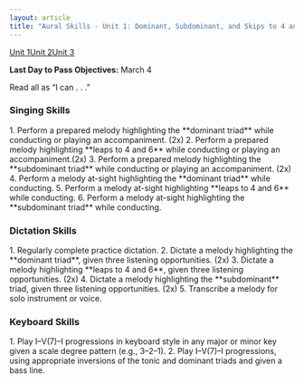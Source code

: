 ```yaml
---
layout: article
title: "Aural Skills - Unit 1: Dominant, Subdominant, and Skips to 4 and 6"
---
```


<a href="/mus106/as-unit1" class="btn-info">Unit 1</a><a href="/mus106/as-unit2" class="btn-info">Unit 2</a><a href="/mus106/as-unit3" class="btn-info">Unit 3</a>

**Last Day to Pass Objectives:** March 4

Read all as “I can . . .”

<h3>Singing Skills</h3>
1. Perform a prepared melody highlighting the **dominant triad** while conducting or playing an accompaniment. (2x)
2. Perform a prepared melody highlighting **leaps to 4 and 6** while conducting or playing an accompaniment.(2x)
3. Perform a prepared melody highlighting the **subdominant triad** while conducting or playing an accompaniment. (2x)
4. Perform a melody at-sight highlighting the **dominant triad** while conducting.
5. Perform a melody at-sight highlighting **leaps to 4 and 6** while conducting.
6. Perform a melody at-sight highlighting the **subdominant triad** while conducting.


<h3>Dictation Skills</h3>
1. Regularly complete practice dictation.
2. Dictate a melody highlighting the **dominant triad**, given three listening opportunities. (2x)
3. Dictate a melody highlighting **leaps to 4 and 6**, given three listening opportunities. (2x) 
4. Dictate a melody highlighting the **subdominant** triad, given three listening opportunities. (2x) 
5. Transcribe a melody for solo instrument or voice. 

<h3>Keyboard Skills</h3>
1. Play I–V(7)–I progressions in keyboard style in any major or minor key given a scale degree pattern (e.g., 3–2–1).
2. Play I–V(7)–I progressions, using appropriate inversions of the tonic and dominant triads and given a bass line.	